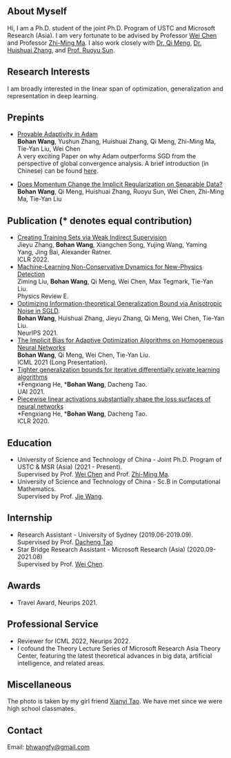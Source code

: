 ## About Myself
Hi, I am a Ph.D. student of the joint Ph.D. Program of USTC and Microsoft Research (Asia). I am very fortunate to be advised by Professor [Wei Chen](weichen-cas.github.io) and Professor [Zhi-Ming Ma](http://homepage.amss.ac.cn/research/homePage/8eb59241e2e74d828fb84eec0efadba5/myHomePage.html). I also work closely with [Dr. Qi Meng](https://www.microsoft.com/en-us/research/people/meq/), [Dr. Huishuai Zhang](https://www.microsoft.com/en-us/research/people/huzhang/), and [Prof. Ruoyu Sun](https://ruoyus.github.io/). 

## Research Interests
I am broadly interested in the linear span of optimization, generalization and representation in deep learning.


## Prepints
- [Provable Adaptivity in Adam](https://arxiv.org/abs/2208.09900)
<br>**Bohan Wang**, Yushun Zhang, Huishuai Zhang, Qi Meng, Zhi-Ming Ma, Tie-Yan Liu, Wei Chen
<br>A very exciting Paper on why Adam outperforms SGD from the perspective of global convergence analysis. A brief introduction (in Chinese) can be found [here](https://www.zhihu.com/question/323747423/answer/2642005682).

- [Does Momentum Change the Implicit Regularization on Separable Data?](https://arxiv.org/abs/2110.03891)
<br>**Bohan Wang**, Qi Meng, Huishuai Zhang, Ruoyu Sun, Wei Chen, Zhi-Ming Ma, Tie-Yan Liu



## Publication (\* denotes equal contribution)
- [Creating Training Sets via Weak Indirect Supervision](https://arxiv.org/abs/2110.03484)
<br>Jieyu Zhang, **Bohan Wang**, Xiangchen Song, Yujing Wang, Yaming Yang, Jing Bai, Alexander Ratner.
<br>ICLR 2022.
- [Machine-Learning Non-Conservative Dynamics for New-Physics Detection](https://arxiv.org/abs/2106.00026)
<br>Ziming Liu, **Bohan Wang**, Qi Meng, Wei Chen, Max Tegmark, Tie-Yan Liu.
<br>Physics Review E.
- [Optimizing Information-theoretical Generalization Bound via Anisotropic Noise in SGLD](https://nips.cc/Conferences/2021/ScheduleMultitrack?event=27503).
<br>**Bohan Wang**, Huishuai Zhang, Jieyu Zhang, Qi Meng, Wei Chen, Tie-Yan Liu.
<br>NeurIPS 2021.
- [The Implicit Bias for Adaptive Optimization Algorithms on Homogeneous Neural Networks](http://proceedings.mlr.press/v139/wang21q.html)
<br>**Bohan Wang**, Qi Meng, Wei Chen, Tie-Yan Liu. 
<br>ICML 2021 (Long Presentation).
- [Tighter generalization bounds for iterative differentially private learning algorithms](https://www.auai.org/uai2021/pdf/uai2021.308.pdf)
<br>\*Fengxiang He, \***Bohan Wang**, Dacheng Tao.
<br>UAI 2021.
- [Piecewise linear activations substantially shape the loss surfaces of neural networks](https://openreview.net/forum?id=B1x6BTEKwr)
<br>\*Fengxiang He, \***Bohan Wang**, Dacheng Tao.
<br>ICLR 2020.

## Education
- University of Science and Technology of China - Joint Ph.D. Program of USTC & MSR (Asia) (2021 - Present). 
<br>Supervised by Prof. [Wei Chen](weichen-cas.github.io) and Prof. [Zhi-Ming Ma](http://homepage.amss.ac.cn/research/homePage/8eb59241e2e74d828fb84eec0efadba5/myHomePage.html).
- University of Science and Technology of China - Sc.B in Computational Mathematics. 
<br>Supervised by Prof. [Jie Wang](https://miralab.ai/people/jie-wang/).

## Internship
- Research Assistant - University of Sydney (2019.06-2019.09). 
<br> Supervised by Prof. [Dacheng Tao](https://www.sydney.edu.au/engineering/about/our-people/academic-staff/dacheng-tao.html)
- Star Bridge Research Assistant - Microsoft Research (Asia) (2020.09-2021.08)
<br> Supervised by Prof. [Wei Chen](weichen-cas.github.io).

## Awards
- Travel Award, Neurips 2021.

## Professional Service
- Reviewer for ICML 2022, Neurips 2022.
- I cofound the Theory Lecture Series of Microsoft Research Asia Theory Center, featuring the latest theoretical advances in big data, artificial intelligence, and related areas.

## Miscellaneous
The photo is taken by my girl friend [Xianyi Tao](https://www.linkedin.com/in/xianyi-tao-622171137/?originalSubdomain=cn). We have met since we were high school classmates.

## Contact
Email: bhwangfy@gmail.com
